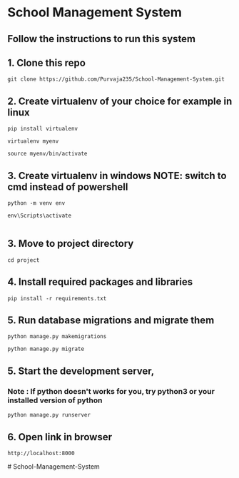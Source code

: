 # School Management System

## Follow the instructions to run this system

## 1. Clone this repo

```
git clone https://github.com/Purvaja235/School-Management-System.git
```

## 2. Create virtualenv of your choice for example in linux

```
pip install virtualenv

virtualenv myenv

source myenv/bin/activate

```

## 3. Create virtualenv in windows NOTE: switch to cmd instead of powershell

```
python -m venv env

env\Scripts\activate


```

## 3. Move to project directory

```
cd project
```

## 4. Install required packages and libraries

```
pip install -r requirements.txt
```

## 5. Run database migrations and migrate them

```
python manage.py makemigrations

python manage.py migrate
```

## 5. Start the development server,

### Note : If python doesn't works for you, try python3 or your installed version of python

```
python manage.py runserver
```

## 6. Open link in browser

```
http://localhost:8000
```
#   S c h o o l - M a n a g e m e n t - S y s t e m  
 